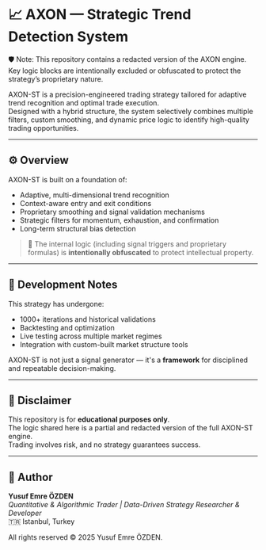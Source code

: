 # 📈 AXON — Strategic Trend Detection System

🛡️ Note: This repository contains a redacted version of the AXON engine.
Key logic blocks are intentionally excluded or obfuscated to protect the strategy’s proprietary nature.

AXON-ST is a precision-engineered trading strategy tailored for adaptive trend recognition and optimal trade execution.  
Designed with a hybrid structure, the system selectively combines multiple filters, custom smoothing, and dynamic price logic to identify high-quality trading opportunities.

---

## ⚙️ Overview

AXON-ST is built on a foundation of:

- Adaptive, multi-dimensional trend recognition  
- Context-aware entry and exit conditions  
- Proprietary smoothing and signal validation mechanisms  
- Strategic filters for momentum, exhaustion, and confirmation  
- Long-term structural bias detection

> 🧠 The internal logic (including signal triggers and proprietary formulas) is **intentionally obfuscated** to protect intellectual property.

---

## 🧪 Development Notes

This strategy has undergone:

- 1000+ iterations and historical validations  
- Backtesting and optimization  
- Live testing across multiple market regimes  
- Integration with custom-built market structure tools

AXON-ST is not just a signal generator — it's a **framework** for disciplined and repeatable decision-making.

---

## 🚫 Disclaimer

This repository is for **educational purposes only**.  
The logic shared here is a partial and redacted version of the full AXON-ST engine.  
Trading involves risk, and no strategy guarantees success.

---

## 🧠 Author

**Yusuf Emre ÖZDEN**  
*Quantitative & Algorithmic Trader | Data-Driven Strategy Researcher & Developer*  
🇹🇷 Istanbul, Turkey


All rights reserved © 2025 Yusuf Emre ÖZDEN.
